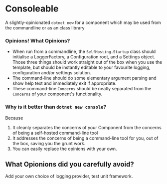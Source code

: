 # Consoleable 

A slightly-opinionated `dotnet new` for a component which may be used from the commandline or as an class library

### Opinions! What Opinions?

- When run from a commandline, the `SelfHosting.Startup` class should initialise a LoggerFactory, a Configuration root, and a Settings object. 
  Those three things should work straight out of the box when you use the template, but should be instantly editable to your favourite logging, 
  configuration and/or settings solution.
- The command-line should do some elementary argument parsing and show help text and immediately exit if appropriate.
- These command-line `Concerns` should be neatly separated from the `Concerns` of your component's functionality. 

### Why is it better than `dotnet new console`?

Because
1. It cleanly separates the concerns of your Component from the concerns of being a self-hosted command-line tool
2. It addresses the concerns of being a command-line tool for you, out of the box, saving you the grunt work.
3. You can easily replace the opinions with your own.

## What Opionions did you carefully avoid?

Add your own choice of logging provider, test unit framework.
